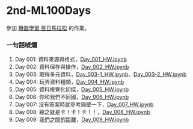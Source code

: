 # 2nd-ML100Days

參加 [機器學習 百日馬拉松](https://ai100-2.cupoy.com) 的作業。

### 一句話唬爛

1. Day 001: 資料來源與格式，[Day_001_HW.ipynb](https://github.com/AdaHsu/2nd-ML100Days/blob/master/homework/Day_001_HW.ipynb) 
2. Day 002: 資料保存與操作，[Day_002_HW.ipynb](https://github.com/AdaHsu/2nd-ML100Days/blob/master/homework/Day_002_HW.ipynb)
3. Day 003: 取得多元資料，[Day_003-1_HW.ipynb](https://github.com/AdaHsu/2nd-ML100Days/blob/master/homework/Day_003-1_HW.ipynb)、[Day_003-2_HW.ipynb](https://github.com/AdaHsu/2nd-ML100Days/blob/master/homework/Day_003-2_HW.ipynb)
4. Day 004: 玩弄資料種類，[Day_004_HW.ipynb](https://github.com/AdaHsu/2nd-ML100Days/blob/master/homework/Day_004_HW.ipynb)
5. Day 005: 資料視覺化初探，[Day_005_HW.ipynb](https://github.com/AdaHsu/2nd-ML100Days/blob/master/homework/Day_005_HW.ipynb)
6. Day 006: 你和我們不同國，[Day_006_HW.ipynb](https://github.com/AdaHsu/2nd-ML100Days/blob/master/homework/Day_006_HW.ipynb)
7. Day 007: 沒有答案時就參考隔壁一下，[Day_007_HW.ipynb](https://github.com/AdaHsu/2nd-ML100Days/blob/master/homework/Day_007_HW.ipynb)
8. Day 008: 總之就是卡！卡！卡！！，[Day_008_HW.ipynb](https://github.com/AdaHsu/2nd-ML100Days/blob/master/homework/Day_008_HW.ipynb)
9. Day 009: [我們之間的距離](https://mojim.com/%E6%88%91%E5%80%91%E4%B9%8B%E9%96%93%E7%9A%84%E8%B7%9D%E9%9B%A2.html)，[Day_009_HW.ipynb](https://github.com/AdaHsu/2nd-ML100Days/blob/master/homework/Day_009_HW.ipynb)